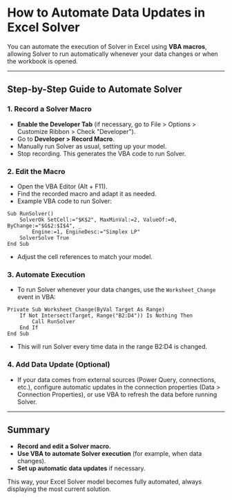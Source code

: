 

# How to Automate Data Updates in Excel Solver

You can automate the execution of Solver in Excel using **VBA macros**, allowing Solver to run automatically whenever your data changes or when the workbook is opened.

---

## Step-by-Step Guide to Automate Solver

### 1. **Record a Solver Macro**

- **Enable the Developer Tab** (if necessary, go to File > Options > Customize Ribbon > Check "Developer").
- Go to **Developer > Record Macro**.
- Manually run Solver as usual, setting up your model.
- Stop recording. This generates the VBA code to run Solver.


### 2. **Edit the Macro**

- Open the VBA Editor (Alt + F11).
- Find the recorded macro and adapt it as needed.
- Example VBA code to run Solver:

```vba
Sub RunSolver()
    SolverOk SetCell:="$K$2", MaxMinVal:=2, ValueOf:=0, ByChange:="$G$2:$I$4", _
        Engine:=1, EngineDesc:="Simplex LP"
    SolverSolve True
End Sub
```

- Adjust the cell references to match your model.


### 3. **Automate Execution**

- To run Solver whenever your data changes, use the `Worksheet_Change` event in VBA:

```vba
Private Sub Worksheet_Change(ByVal Target As Range)
    If Not Intersect(Target, Range("B2:D4")) Is Nothing Then
        Call RunSolver
    End If
End Sub
```

- This will run Solver every time data in the range B2:D4 is changed.


### 4. **Add Data Update (Optional)**

- If your data comes from external sources (Power Query, connections, etc.), configure automatic updates in the connection properties (Data > Connection Properties), or use VBA to refresh the data before running Solver.

---

## Summary

- **Record and edit a Solver macro.**
- **Use VBA to automate Solver execution** (for example, when data changes).
- **Set up automatic data updates** if necessary.

This way, your Excel Solver model becomes fully automated, always displaying the most current solution.


